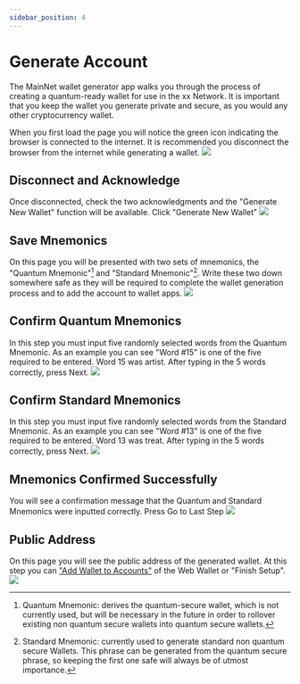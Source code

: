 ```yaml
---
sidebar_position: 4
---
```

# Generate Account
The MainNet wallet generator app walks you through the process of creating a quantum-ready wallet for use in the xx Network. It is important that you keep the wallet you generate private and secure, as you would any other cryptocurrency wallet.

When you first load the page you will notice the green icon indicating the browser is connected to the internet. It is recommended you disconnect the browser from the internet while generating a wallet.
![](https://docs-assets.sfo3.cdn.digitaloceanspaces.com/webwallet/ww-gen-online.png)
## Disconnect and Acknowledge
Once disconnected, check the two acknowledgments and the "Generate New Wallet" function will be available. Click "Generate New Wallet"
![](https://docs-assets.sfo3.cdn.digitaloceanspaces.com/webwallet/ww-gen-offline.png)
## Save Mnemonics
On this page you will be presented with two sets of mnemonics, the "Quantum Mnemonic"[^1] and "Standard Mnemonic"[^2]. Write these two down somewhere safe as they will be required to complete the wallet generation process and to add the account to wallet apps.
![](https://docs-assets.sfo3.cdn.digitaloceanspaces.com/webwallet/ww-gen-mnemonics.png)
## Confirm Quantum Mnemonics
In this step you must input five randomly selected words from the Quantum Mnemonic. As an example you can see "Word #15" is one of the five required to be entered. Word 15 was artist. After typing in the 5 words correctly, press Next.
![](https://docs-assets.sfo3.cdn.digitaloceanspaces.com/webwallet/ww-gen-ver-quant.png)
## Confirm Standard Mnemonics
In this step you must input five randomly selected words from the Standard Mnemonic. As an example you can see "Word #13" is one of the five required to be entered. Word 13 was treat. After typing in the 5 words correctly, press Next.
![](https://docs-assets.sfo3.cdn.digitaloceanspaces.com/webwallet/ww-gen-ver-stan.png)
## Mnemonics Confirmed Successfully
You will see a confirmation message that the Quantum and Standard Mnemonics were inputted correctly. Press Go to Last Step
![](https://docs-assets.sfo3.cdn.digitaloceanspaces.com/webwallet/ww-gen-mnemonics-confirmed.png)
## Public Address
On this page you will see the public address of the generated wallet. At this step you can ["Add Wallet to Accounts"](./addAccount.md) of the Web Wallet or "Finish Setup".
![](https://docs-assets.sfo3.cdn.digitaloceanspaces.com/webwallet/ww-gen-finished.png)

[^1]: Quantum Mnemonic: derives the quantum-secure wallet, which is not currently used, but will be necessary in the future in order to rollover existing non quantum secure wallets into quantum secure wallets.

[^2]: Standard Mnemonic: currently used to generate standard non quantum secure Wallets. This phrase can be generated from the quantum secure phrase, so keeping the first one safe will always be of utmost importance.